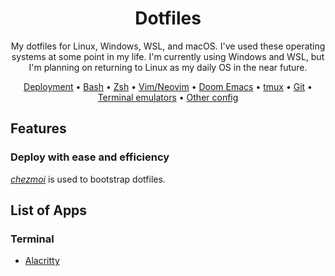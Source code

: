 <div align="center">

# Dotfiles

My dotfiles for Linux, Windows, WSL, and macOS. I've used these operating systems at some point in my life. I'm currently using Windows and WSL, but I'm planning on returning to Linux as my daily OS in the near future.

[Deployment](#deploy-with-ease-and-efficiency) • [Bash](#bash) • [Zsh](#zsh) • [Vim/Neovim](#vimneovim) • [Doom Emacs](#doom-emacs) • [tmux](#tmux) • [Git](#git) • [Terminal emulators](#terminal-emulators) • [Other config](#other-config)

</div>

## Features

### Deploy with ease and efficiency

[*chezmoi*](https://www.chezmoi.io/) is used to bootstrap dotfiles.

## List of Apps
### Terminal
- [Alacritty](https://github.com/alacritty/alacritty)